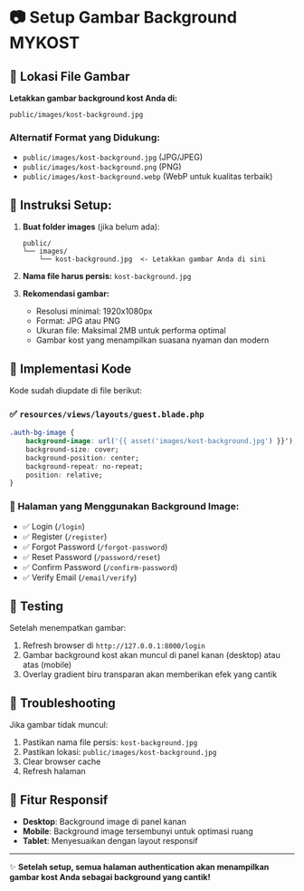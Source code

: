 # 📷 Setup Gambar Background MYKOST

## 📁 Lokasi File Gambar

**Letakkan gambar background kost Anda di:**
```
public/images/kost-background.jpg
```

### Alternatif Format yang Didukung:
- `public/images/kost-background.jpg` (JPG/JPEG)
- `public/images/kost-background.png` (PNG)
- `public/images/kost-background.webp` (WebP untuk kualitas terbaik)

## 📝 Instruksi Setup:

1. **Buat folder images** (jika belum ada):
   ```
   public/
   └── images/
       └── kost-background.jpg  <- Letakkan gambar Anda di sini
   ```

2. **Nama file harus persis:** `kost-background.jpg`

3. **Rekomendasi gambar:**
   - Resolusi minimal: 1920x1080px
   - Format: JPG atau PNG
   - Ukuran file: Maksimal 2MB untuk performa optimal
   - Gambar kost yang menampilkan suasana nyaman dan modern

## 🎨 Implementasi Kode

Kode sudah diupdate di file berikut:

### ✅ `resources/views/layouts/guest.blade.php`
```css
.auth-bg-image {
    background-image: url('{{ asset('images/kost-background.jpg') }}');
    background-size: cover;
    background-position: center;
    background-repeat: no-repeat;
    position: relative;
}
```

### 📱 Halaman yang Menggunakan Background Image:
- ✅ Login (`/login`)
- ✅ Register (`/register`) 
- ✅ Forgot Password (`/forgot-password`)
- ✅ Reset Password (`/password/reset`)
- ✅ Confirm Password (`/confirm-password`)
- ✅ Verify Email (`/email/verify`)

## 🔧 Testing

Setelah menempatkan gambar:

1. Refresh browser di `http://127.0.0.1:8000/login`
2. Gambar background kost akan muncul di panel kanan (desktop) atau atas (mobile)
3. Overlay gradient biru transparan akan memberikan efek yang cantik

## 🚨 Troubleshooting

Jika gambar tidak muncul:
1. Pastikan nama file persis: `kost-background.jpg`
2. Pastikan lokasi: `public/images/kost-background.jpg`
3. Clear browser cache
4. Refresh halaman

## 📐 Fitur Responsif

- **Desktop**: Background image di panel kanan
- **Mobile**: Background image tersembunyi untuk optimasi ruang
- **Tablet**: Menyesuaikan dengan layout responsif

---

✨ **Setelah setup, semua halaman authentication akan menampilkan gambar kost Anda sebagai background yang cantik!** 